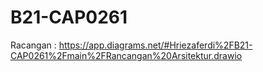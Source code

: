 # B21-CAP0261
Racangan : https://app.diagrams.net/#Hriezaferdi%2FB21-CAP0261%2Fmain%2FRancangan%20Arsitektur.drawio
